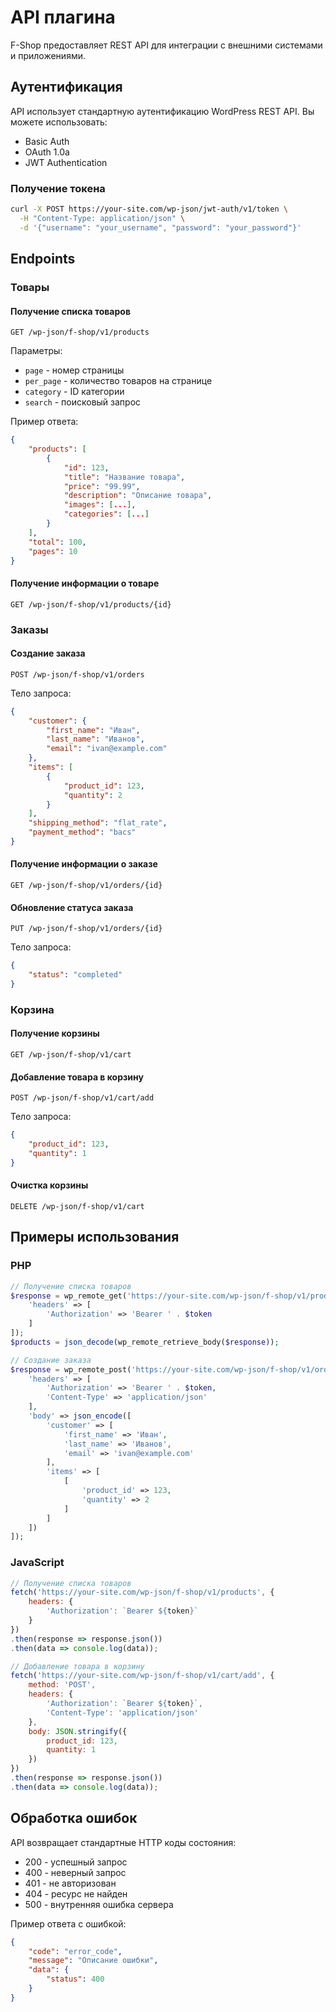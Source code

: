# API плагина

F-Shop предоставляет REST API для интеграции с внешними системами и приложениями.

## Аутентификация

API использует стандартную аутентификацию WordPress REST API. Вы можете использовать:

- Basic Auth
- OAuth 1.0a
- JWT Authentication

### Получение токена

```bash
curl -X POST https://your-site.com/wp-json/jwt-auth/v1/token \
  -H "Content-Type: application/json" \
  -d '{"username": "your_username", "password": "your_password"}'
```

## Endpoints

### Товары

#### Получение списка товаров

```http
GET /wp-json/f-shop/v1/products
```

Параметры:

- `page` - номер страницы
- `per_page` - количество товаров на странице
- `category` - ID категории
- `search` - поисковый запрос

Пример ответа:

```json
{
    "products": [
        {
            "id": 123,
            "title": "Название товара",
            "price": "99.99",
            "description": "Описание товара",
            "images": [...],
            "categories": [...]
        }
    ],
    "total": 100,
    "pages": 10
}
```

#### Получение информации о товаре

```http
GET /wp-json/f-shop/v1/products/{id}
```

### Заказы

#### Создание заказа

```http
POST /wp-json/f-shop/v1/orders
```

Тело запроса:

```json
{
    "customer": {
        "first_name": "Иван",
        "last_name": "Иванов",
        "email": "ivan@example.com"
    },
    "items": [
        {
            "product_id": 123,
            "quantity": 2
        }
    ],
    "shipping_method": "flat_rate",
    "payment_method": "bacs"
}
```

#### Получение информации о заказе

```http
GET /wp-json/f-shop/v1/orders/{id}
```

#### Обновление статуса заказа

```http
PUT /wp-json/f-shop/v1/orders/{id}
```

Тело запроса:

```json
{
    "status": "completed"
}
```

### Корзина

#### Получение корзины

```http
GET /wp-json/f-shop/v1/cart
```

#### Добавление товара в корзину

```http
POST /wp-json/f-shop/v1/cart/add
```

Тело запроса:

```json
{
    "product_id": 123,
    "quantity": 1
}
```

#### Очистка корзины

```http
DELETE /wp-json/f-shop/v1/cart
```

## Примеры использования

### PHP

```php
// Получение списка товаров
$response = wp_remote_get('https://your-site.com/wp-json/f-shop/v1/products', [
    'headers' => [
        'Authorization' => 'Bearer ' . $token
    ]
]);
$products = json_decode(wp_remote_retrieve_body($response));

// Создание заказа
$response = wp_remote_post('https://your-site.com/wp-json/f-shop/v1/orders', [
    'headers' => [
        'Authorization' => 'Bearer ' . $token,
        'Content-Type' => 'application/json'
    ],
    'body' => json_encode([
        'customer' => [
            'first_name' => 'Иван',
            'last_name' => 'Иванов',
            'email' => 'ivan@example.com'
        ],
        'items' => [
            [
                'product_id' => 123,
                'quantity' => 2
            ]
        ]
    ])
]);
```

### JavaScript

```javascript
// Получение списка товаров
fetch('https://your-site.com/wp-json/f-shop/v1/products', {
    headers: {
        'Authorization': `Bearer ${token}`
    }
})
.then(response => response.json())
.then(data => console.log(data));

// Добавление товара в корзину
fetch('https://your-site.com/wp-json/f-shop/v1/cart/add', {
    method: 'POST',
    headers: {
        'Authorization': `Bearer ${token}`,
        'Content-Type': 'application/json'
    },
    body: JSON.stringify({
        product_id: 123,
        quantity: 1
    })
})
.then(response => response.json())
.then(data => console.log(data));
```

## Обработка ошибок

API возвращает стандартные HTTP коды состояния:

- 200 - успешный запрос
- 400 - неверный запрос
- 401 - не авторизован
- 404 - ресурс не найден
- 500 - внутренняя ошибка сервера

Пример ответа с ошибкой:

```json
{
    "code": "error_code",
    "message": "Описание ошибки",
    "data": {
        "status": 400
    }
}
```
